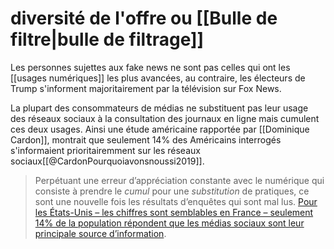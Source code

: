 
# diversité de l'offre ou [[Bulle de filtre|bulle de filtrage]]

Les personnes sujettes aux fake news ne sont pas celles qui ont les [[usages numériques]] les plus avancées, au contraire, les électeurs de Trump s'informent majoritairement par la télévision sur Fox News. 

La plupart des consommateurs de médias ne substituent pas leur usage des réseaux sociaux à la consultation des journaux en ligne mais cumulent ces deux usages. Ainsi une étude américaine rapportée par [[Dominique Cardon]], montrait que seulement 14% des Américains interrogés s'informaient prioritairemment sur les réseaux sociaux[[@CardonPourquoiavonsnoussi2019]]. 

>Perpétuant une erreur d’appréciation constante avec le numérique qui consiste à prendre le _cumul_ pour une _substitution_ de pratiques, ce sont une nouvelle fois les résultats d’enquêtes qui sont mal lus. [Pour les États-Unis – les chiffres sont semblables en France – seulement 14% de la population répondent que les médias sociaux sont leur principale source d’information](https://www.aeaweb.org/articles?id=10.1257/jep.31.2.211).




